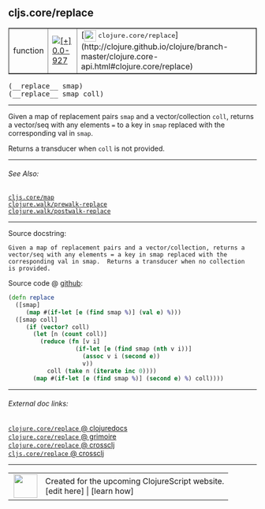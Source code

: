 ## cljs.core/replace



 <table border="1">
<tr>
<td>function</td>
<td><a href="https://github.com/cljsinfo/cljs-api-docs/tree/0.0-927"><img valign="middle" alt="[+] 0.0-927" title="Added in 0.0-927" src="https://img.shields.io/badge/+-0.0--927-lightgrey.svg"></a> </td>
<td>
[<img height="24px" valign="middle" src="http://i.imgur.com/1GjPKvB.png"> <samp>clojure.core/replace</samp>](http://clojure.github.io/clojure/branch-master/clojure.core-api.html#clojure.core/replace)
</td>
</tr>
</table>


 <samp>
(__replace__ smap)<br>
</samp>
 <samp>
(__replace__ smap coll)<br>
</samp>

---

Given a map of replacement pairs `smap` and a vector/collection `coll`, returns
a vector/seq with any elements `=` to a key in `smap` replaced with the
corresponding val in `smap`.

Returns a transducer when `coll` is not provided.



---


###### See Also:

[`cljs.core/map`](../cljs.core/map.md)<br>
[`clojure.walk/prewalk-replace`](../clojure.walk/prewalk-replace.md)<br>
[`clojure.walk/postwalk-replace`](../clojure.walk/postwalk-replace.md)<br>

---


Source docstring:

```
Given a map of replacement pairs and a vector/collection, returns a
vector/seq with any elements = a key in smap replaced with the
corresponding val in smap.  Returns a transducer when no collection
is provided.
```


Source code @ [github](https://github.com/clojure/clojurescript/blob/r2727/src/cljs/cljs/core.cljs#L7615-L7630):

```clj
(defn replace
  ([smap]
     (map #(if-let [e (find smap %)] (val e) %)))
  ([smap coll]
     (if (vector? coll)
       (let [n (count coll)]
         (reduce (fn [v i]
                   (if-let [e (find smap (nth v i))]
                     (assoc v i (second e))
                     v))
           coll (take n (iterate inc 0))))
       (map #(if-let [e (find smap %)] (second e) %) coll))))
```

<!--
Repo - tag - source tree - lines:

 <pre>
clojurescript @ r2727
└── src
    └── cljs
        └── cljs
            └── <ins>[core.cljs:7615-7630](https://github.com/clojure/clojurescript/blob/r2727/src/cljs/cljs/core.cljs#L7615-L7630)</ins>
</pre>

-->

---



###### External doc links:

[`clojure.core/replace` @ clojuredocs](http://clojuredocs.org/clojure.core/replace)<br>
[`clojure.core/replace` @ grimoire](http://conj.io/store/v1/org.clojure/clojure/1.7.0-beta3/clj/clojure.core/replace/)<br>
[`clojure.core/replace` @ crossclj](http://crossclj.info/fun/clojure.core/replace.html)<br>
[`cljs.core/replace` @ crossclj](http://crossclj.info/fun/cljs.core.cljs/replace.html)<br>

---

 <table>
<tr><td>
<img valign="middle" align="right" width="48px" src="http://i.imgur.com/Hi20huC.png">
</td><td>
Created for the upcoming ClojureScript website.<br>
[edit here] | [learn how]
</td></tr></table>

[edit here]:https://github.com/cljsinfo/cljs-api-docs/blob/master/cljsdoc/cljs.core/replace.cljsdoc
[learn how]:https://github.com/cljsinfo/cljs-api-docs/wiki/cljsdoc-files

<!--

This information was too distracting to show to readers, but I'll leave it
commented here since it is helpful to:

- pretty-print the data used to generate this document
- and show how to retrieve that data



The API data for this symbol:

```clj
{:description "Given a map of replacement pairs `smap` and a vector/collection `coll`, returns\na vector/seq with any elements `=` to a key in `smap` replaced with the\ncorresponding val in `smap`.\n\nReturns a transducer when `coll` is not provided.",
 :ns "cljs.core",
 :name "replace",
 :signature ["[smap]" "[smap coll]"],
 :history [["+" "0.0-927"]],
 :type "function",
 :related ["cljs.core/map"
           "clojure.walk/prewalk-replace"
           "clojure.walk/postwalk-replace"],
 :full-name-encode "cljs.core/replace",
 :source {:code "(defn replace\n  ([smap]\n     (map #(if-let [e (find smap %)] (val e) %)))\n  ([smap coll]\n     (if (vector? coll)\n       (let [n (count coll)]\n         (reduce (fn [v i]\n                   (if-let [e (find smap (nth v i))]\n                     (assoc v i (second e))\n                     v))\n           coll (take n (iterate inc 0))))\n       (map #(if-let [e (find smap %)] (second e) %) coll))))",
          :title "Source code",
          :repo "clojurescript",
          :tag "r2727",
          :filename "src/cljs/cljs/core.cljs",
          :lines [7615 7630]},
 :full-name "cljs.core/replace",
 :clj-symbol "clojure.core/replace",
 :docstring "Given a map of replacement pairs and a vector/collection, returns a\nvector/seq with any elements = a key in smap replaced with the\ncorresponding val in smap.  Returns a transducer when no collection\nis provided."}

```

Retrieve the API data for this symbol:

```clj
;; from Clojure REPL
(require '[clojure.edn :as edn])
(-> (slurp "https://raw.githubusercontent.com/cljsinfo/cljs-api-docs/catalog/cljs-api.edn")
    (edn/read-string)
    (get-in [:symbols "cljs.core/replace"]))
```

-->
